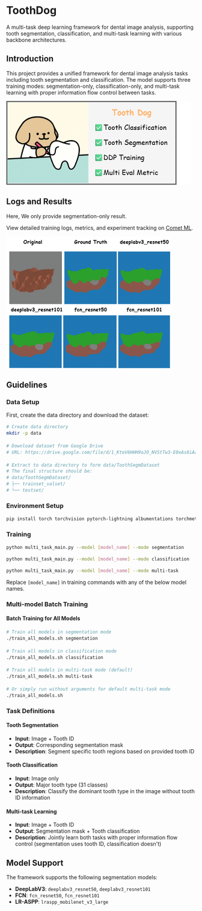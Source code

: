 # ToothDog

A multi-task deep learning framework for dental image analysis, supporting tooth segmentation, classification, and multi-task learning with various backbone architectures.

## Introduction

This project provides a unified framework for dental image analysis tasks including tooth segmentation and classification. The model supports three training modes: segmentation-only, classification-only, and multi-task learning with proper information flow control between tasks.

![Graph Abstract](artifact/graph_abstract.png)


## Logs and Results
Here, We only provide segmentation-only result.


View detailed training logs, metrics, and experiment tracking on [Comet ML](https://www.comet.com/ziyitsang/tooth-segmentation/view/new/panels).

![Case Study](artifact/case_study.png)




## Guidelines

### Data Setup

First, create the data directory and download the dataset:

```bash
# Create data directory
mkdir -p data

# Download dataset from Google Drive
# URL: https://drive.google.com/file/d/1_KteV6HHH9oJO_NVStTw3-E0xAs8iAaN/view?usp=drive_link

# Extract to data directory to form data/ToothSegmDataset
# The final structure should be:
# data/ToothSegmDataset/
# ├── trainset_valset/
# └── testset/
```


### Environment Setup

```bash
pip install torch torchvision pytorch-lightning albumentations torchmetrics comet-ml opencv-python matplotlib
```

### Training



```bash
python multi_task_main.py --model [model_name] --mode segmentation
```
```bash
python multi_task_main.py --model [model_name] --mode classification
```
```bash
python multi_task_main.py --model [model_name] --mode multi-task
```

Replace `[model_name]` in training commands with any of the below model names.

### Multi-model Batch Training 

#### Batch Training for All Models
```bash
# Train all models in segmentation mode
./train_all_models.sh segmentation

# Train all models in classification mode  
./train_all_models.sh classification

# Train all models in multi-task mode (default)
./train_all_models.sh multi-task

# Or simply run without arguments for default multi-task mode
./train_all_models.sh
```
### Task Definitions

#### Tooth Segmentation
- **Input**: Image + Tooth ID
- **Output**: Corresponding segmentation mask
- **Description**: Segment specific tooth regions based on provided tooth ID

#### Tooth Classification  
- **Input**: Image only
- **Output**: Major tooth type (31 classes)
- **Description**: Classify the dominant tooth type in the image without tooth ID information

#### Multi-task Learning
- **Input**: Image + Tooth ID
- **Output**: Segmentation mask + Tooth classification
- **Description**: Jointly learn both tasks with proper information flow control (segmentation uses tooth ID, classification doesn't)


## Model Support

The framework supports the following segmentation models:

- **DeepLabV3**: `deeplabv3_resnet50`, `deeplabv3_resnet101`
- **FCN**: `fcn_resnet50`, `fcn_resnet101`
- **LR-ASPP**: `lraspp_mobilenet_v3_large`






